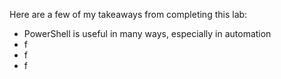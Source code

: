 Here are a few of my takeaways from completing this lab:
* PowerShell is useful in many ways, especially in automation
* f
* f
* f
